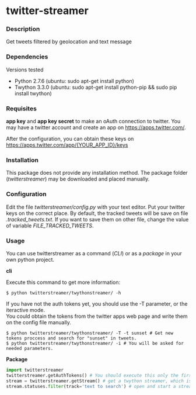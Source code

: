 # twitter-streamer


### Description

Get tweets filtered by geolocation and text message


### Dependencies

Versions tested
- Python 2.7.6 (ubuntu: sudo apt-get install python)
- Twython 3.3.0 (ubuntu: sudo apt-get install python-pip && sudo pip install twython)


### Requisites

**app key** and **app key secret** to make an oAuth connection to twitter.
You may have a twitter account and create an app on https://apps.twitter.com/.

After the configuration, you can obtain these keys on https://apps.twitter.com/app/{YOUR_APP_ID}/keys


### Installation

This package does not provide any installation method. The package folder (_twitterstreamer_) may be downloaded and placed manually.

### Configuration

Edit the file _twitterstreamer/config.py_ with your text editor.
Put your twitter keys on the correct place.
By default, the tracked tweets will be save on file _.tracked_tweets.txt_. If you want to save them on other file, change the value of variable _FILE_TRACKED_TWEETS_.

### Usage

You can use twitterstreamer as a command (_CLI_) or as a _package_ in your own python project.

**cli**

Execute this command to get more information:

```
$ python twitterstreamer/twythonstreamer/ -h
```

If you have not the auth tokens yet, you should use the -T parameter, or the iteractive mode.  
You could obtain the tokens from the twitter apps web page and write them on the config file manually.

```
$ python twitterstreamer/twythonstreamer/ -T -t sunset # Get new tokens proccess and search for "sunset" in tweets.
$ python twitterstreamer/twythonstreamer/ -i # You will be asked for needed parameters.
```


**Package**

```python
import twitterstreamer
twitterstreamer.getAuthTokens() # You should execute this only the first time or when your tokens are expired.
stream = twitterstreamer.getStream() # get a twython streamer, which is not started yet.
stream.statuses.filter(track='text to search') # open and start a stream. It is a blocking command.
```
